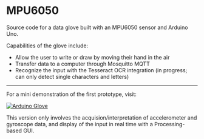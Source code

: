 # MPU6050

Source code for a data glove built with an MPU6050 sensor and Arduino Uno.

Capabilities of the glove include:
* Allow the user to write or draw by moving their hand in the air
* Transfer data to a computer through Mosquitto MQTT 
* Recognize the input with the Tesseract OCR integration (in progress; can only detect single characters and letters)

---

For a mini demonstration of the first prototype, visit: 

[![Arduino Glove](https://img.youtube.com/vi/E4OcadS2zEE/0.jpg)](https://www.youtube.com/watch?v=E4OcadS2zEE)

This version only involves the acquision/interpretation of accelerometer and gyroscope data, and display of the input in real time with a Processing-based GUI.
